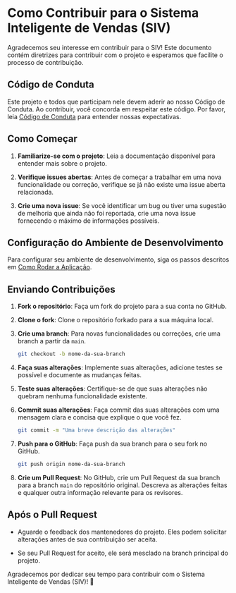 ﻿# Como Contribuir para o Sistema Inteligente de Vendas (SIV)

Agradecemos seu interesse em contribuir para o SIV! Este documento contém diretrizes para contribuir com o projeto e esperamos que facilite o processo de contribuição.

## Código de Conduta

Este projeto e todos que participam nele devem aderir ao nosso Código de Conduta. Ao contribuir, você concorda em respeitar este código. Por favor, leia [Código de Conduta](LINK_PARA_CODIGO_DE_CONDUTA) para entender nossas expectativas.

## Como Começar

1. **Familiarize-se com o projeto**: Leia a documentação disponível para entender mais sobre o projeto.

2. **Verifique issues abertas**: Antes de começar a trabalhar em uma nova funcionalidade ou correção, verifique se já não existe uma issue aberta relacionada.

3. **Crie uma nova issue**: Se você identificar um bug ou tiver uma sugestão de melhoria que ainda não foi reportada, crie uma nova issue fornecendo o máximo de informações possíveis.

## Configuração do Ambiente de Desenvolvimento

Para configurar seu ambiente de desenvolvimento, siga os passos descritos em [Como Rodar a Aplicação](LINK_PARA_SECAO_COMO_RODAR_A_APLICACAO).

## Enviando Contribuições

1. **Fork o repositório**: Faça um fork do projeto para a sua conta no GitHub.

2. **Clone o fork**: Clone o repositório forkado para a sua máquina local.

3. **Crie uma branch**: Para novas funcionalidades ou correções, crie uma branch a partir da `main`.

    ```bash
    git checkout -b nome-da-sua-branch
    ```

4. **Faça suas alterações**: Implemente suas alterações, adicione testes se possível e documente as mudanças feitas.

5. **Teste suas alterações**: Certifique-se de que suas alterações não quebram nenhuma funcionalidade existente.

6. **Commit suas alterações**: Faça commit das suas alterações com uma mensagem clara e concisa que explique o que você fez.

    ```bash
    git commit -m "Uma breve descrição das alterações"
    ```

7. **Push para o GitHub**: Faça push da sua branch para o seu fork no GitHub.

    ```bash
    git push origin nome-da-sua-branch
    ```

8. **Crie um Pull Request**: No GitHub, crie um Pull Request da sua branch para a branch `main` do repositório original. Descreva as alterações feitas e qualquer outra informação relevante para os revisores.

## Após o Pull Request

- Aguarde o feedback dos mantenedores do projeto. Eles podem solicitar alterações antes de sua contribuição ser aceita.

- Se seu Pull Request for aceito, ele será mesclado na branch principal do projeto.

Agradecemos por dedicar seu tempo para contribuir com o Sistema Inteligente de Vendas (SIV)! 🌟